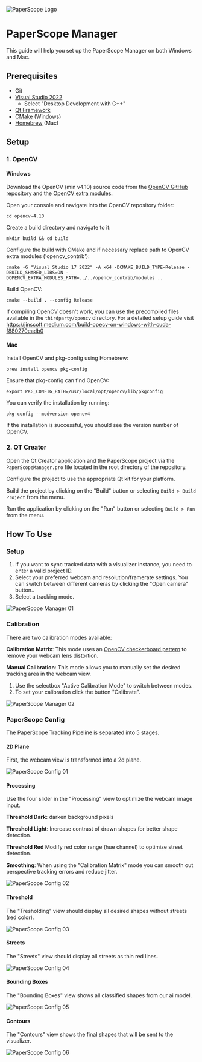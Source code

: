 ![PaperScope Logo](assets/paperscope-logo.png)

# PaperScope Manager

This guide will help you set up the PaperScope Manager on both Windows and Mac. 




## Prerequisites

- Git
- [Visual Studio 2022](https://visualstudio.microsoft.com/de/downloads/)
    - Select "Desktop Development with C++"
- [Qt Framework](https://www.qt.io/download-open-source)
- [CMake](https://cmake.org) (Windows)
- [Homebrew](https://brew.sh) (Mac)




## Setup

### 1. OpenCV

#### Windows

Download the OpenCV (min v4.10) source code from the [OpenCV GitHub repository](https://github.com/opencv/opencv) and the [OpenCV extra modules](https://github.com/opencv/opencv_contrib).

Open your console and navigate into the OpenCV repository folder:
```
cd opencv-4.10
```

Create a build directory and navigate to it:
```
mkdir build && cd build
```

Configure the build with CMake and if necessary replace path to OpenCV extra modules ('opencv_contrib'):
```
cmake -G "Visual Studio 17 2022" -A x64 -DCMAKE_BUILD_TYPE=Release -DBUILD_SHARED_LIBS=ON -DOPENCV_EXTRA_MODULES_PATH=../../opencv_contrib/modules ..
```

Build OpenCV:
```
cmake --build . --config Release
```

If compiling OpenCV doesn't work, you can use the precompiled files available in the `thirdparty/opencv` directory. For a detailed setup guide visit https://jinscott.medium.com/build-opecv-on-windows-with-cuda-f880270eadb0


#### Mac

Install OpenCV and pkg-config using Homebrew:
```
brew install opencv pkg-config
```

Ensure that pkg-config can find OpenCV:
```
export PKG_CONFIG_PATH=/usr/local/opt/opencv/lib/pkgconfig
```

You can verify the installation by running:
```
pkg-config --modversion opencv4
```
If the installation is successful, you should see the version number of OpenCV.

### 2. QT Creator

Open the Qt Creator application and the PaperScope project via the `PaperScopeManager.pro` file located in the root directory of the repository.

Configure the project to use the appropriate Qt kit for your platform.

Build the project by clicking on the "Build" button or selecting `Build > Build Project` from the menu.

Run the application by clicking on the "Run" button or selecting `Build > Run` from the menu.




## How To Use

### Setup
1. If you want to sync tracked data with a visualizer instance, you need to enter a valid project ID.
2. Select your preferred webcam and resolution/framerate settings. You can switch between different cameras by clicking the "Open camera" button..
3. Select a tracking mode.


![PaperScope Manager 01](assets/paperscope-manager-01.png)


### Calibration

There are two calibration modes available:

**Calibration Matrix**:
This mode uses an [OpenCV checkerboard pattern](https://github.com/kyle-bersani/opencv-examples/blob/master/CalibrationByChessboard/chessboard-to-print.pdf) to remove your webcam lens distortion.

**Manual Calibration**:
This mode allows you to manually set the desired tracking area in the webcam view.

1. Use the selectbox "Active Calibration Mode" to switch between modes.
2. To set your calibration click the button "Calibrate".

![PaperScope Manager 02](assets/paperscope-manager-02.png)


### PaperScope Config

The PaperScope Tracking Pipeline is separated into 5 stages.

#### 2D Plane

First, the webcam view is transformed into a 2d plane.

![PaperScope Config 01](assets/paperscope-config-01.jpg)


#### Processing

Use the four slider in the "Processing" view to optimize the webcam image input. 

**Threshold Dark:** darken background pixels

**Threshold Light**: Increase contrast of drawn shapes for better shape detection. 

**Threshold Red** Modify red color range (hue channel) to optimize street detection.

**Smoothing**: When using the "Calibration Matrix" mode you can smooth out perspective tracking errors and reduce jitter.

![PaperScope Config 02](assets/paperscope-config-02.jpg)


#### Threshold

The "Tresholding" view should display all desired shapes without streets (red color).

![PaperScope Config 03](assets/paperscope-config-03.png)


#### Streets

The "Streets" view should display all streets as thin red lines.

![PaperScope Config 04](assets/paperscope-config-04.png)


#### Bounding Boxes

The "Bounding Boxes" view shows all classified shapes from our ai model.

![PaperScope Config 05](assets/paperscope-config-05.png)


#### Contours

The "Contours" view shows the final shapes that will be sent to the visualizer.

![PaperScope Config 06](assets/paperscope-config-06.png)
